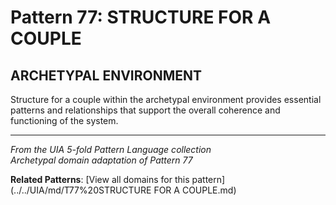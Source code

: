# Pattern 77: STRUCTURE FOR A COUPLE

## ARCHETYPAL ENVIRONMENT

Structure for a couple within the archetypal environment provides essential patterns and relationships that support the overall coherence and functioning of the system.

---

*From the UIA 5-fold Pattern Language collection*  
*Archetypal domain adaptation of Pattern 77*

**Related Patterns**: [View all domains for this pattern](../../UIA/md/T77%20STRUCTURE FOR A COUPLE.md)
